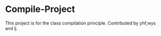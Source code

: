 # Compile-Project
This project is for the class compilation principle.
Contributed by yhf,wys and lj.
